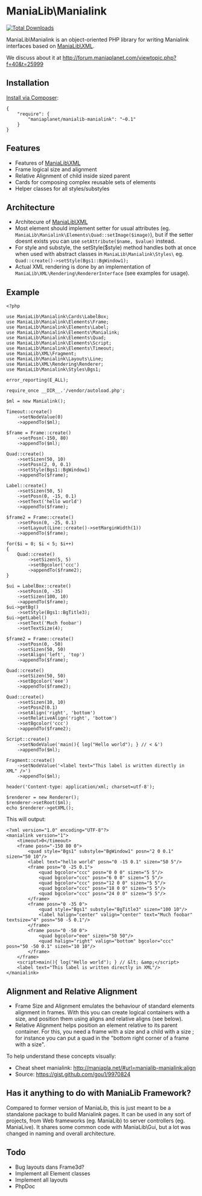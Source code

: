 ManiaLib\Manialink
===================================================

[![Total Downloads](https://poser.pugx.org/maniaplanet/manialib-manialink/downloads.png)](https://packagist.org/packages/maniaplanet/manialib-manialink)

ManiaLib\Manialink is an object-oriented PHP library for writing Manialink interfaces based on [ManiaLib\XML](https://github.com/maniaplanet/manialib-xml).

We discuss about it at http://forum.maniaplanet.com/viewtopic.php?f=40&t=25999

Installation
-----------------------------

[Install via Composer](https://getcomposer.org/):

```
{
	"require": {
        "maniaplanet/manialib-manialink": "~0.1"
    }
}
```

Features
-----------------------------
 * Features of [ManiaLib\XML](https://github.com/maniaplanet/manialib-xml#features)
 * Frame logical size and alignment
 * Relative Alignment of child inside sized parent
 * Cards for composing complex reusable sets of elements
 * Helper classes for all styles/substyles

Architecture
-----------------------------

 * Architecure of [ManiaLib\XML](https://github.com/maniaplanet/manialib-xml#architecture)
 * Most element should implement setter for usual attributes (eg. `ManiaLib\Manialink\Elements\Quad::setImage($image)`), 
but if the setter doesnt exists you can use `setAttribute($name, $value)` instead.
 * For style and substyle, the setStyle($style) method handles both at once when used with abstract classes 
in `ManiaLib\Manialink\Styles\` eg. `Quad::create()->setStyle(Bgs1::BgWindow1);`
 * Actual XML rendering is done by an implementation of `ManiaLib\XML\Rendering\RendererInterface` (see examples for usage).

Example
-----------------------------

```
<?php

use ManiaLib\Manialink\Cards\LabelBox;
use ManiaLib\Manialink\Elements\Frame;
use ManiaLib\Manialink\Elements\Label;
use ManiaLib\Manialink\Elements\Manialink;
use ManiaLib\Manialink\Elements\Quad;
use ManiaLib\Manialink\Elements\Script;
use ManiaLib\Manialink\Elements\Timeout;
use ManiaLib\XML\Fragment;
use ManiaLib\Manialink\Layouts\Line;
use ManiaLib\XML\Rendering\Renderer;
use ManiaLib\Manialink\Styles\Bgs1;

error_reporting(E_ALL);

require_once __DIR__.'/vendor/autoload.php';

$ml = new Manialink();

Timeout::create()
	->setNodeValue(0)
	->appendTo($ml);

$frame = Frame::create()
	->setPosn(-150, 80)
	->appendTo($ml);

Quad::create()
	->setSizen(50, 10)
	->setPosn(2, 0, 0.1)
	->setStyle(Bgs1::BgWindow1)
	->appendTo($frame);

Label::create()
	->setSizen(50, 5)
	->setPosn(0, -15, 0.1)
	->setText('hello world')
	->appendTo($frame);

$frame2 = Frame::create()
	->setPosn(0, -25, 0.1)
	->setLayout(Line::create()->setMarginWidth(1))
	->appendTo($frame);

for($i = 0; $i < 5; $i++)
{
	Quad::create()
		->setSizen(5, 5)
		->setBgcolor('ccc')
		->appendTo($frame2);
}

$ui = LabelBox::create()
	->setPosn(0, -35)
	->setSizen(100, 10)
	->appendTo($frame);
$ui->getBg()
	->setStyle(Bgs1::BgTitle3);
$ui->getLabel()
	->setText('Much foobar')
	->setTextSize(4);

$frame2 = Frame::create()
	->setPosn(0, -50)
	->setSizen(50, 50)
	->setAlign('left', 'top')
	->appendTo($frame);

Quad::create()
	->setSizen(50, 50)
	->setBgcolor('eee')
	->appendTo($frame2);

Quad::create()
	->setSizen(10, 10)
	->setPosnZ(0.1)
	->setAlign('right', 'bottom')
	->setRelativeAlign('right', 'bottom')
	->setBgcolor('ccc')
	->appendTo($frame2);

Script::create()
	->setNodeValue('main(){ log("Hello world"); } // < &')
	->appendTo($ml);

Fragment::create()
	->setNodeValue('<label text="This label is written directly in XML" />')
	->appendTo($ml);

header('Content-type: application/xml; charset=utf-8');

$renderer = new Renderer();
$renderer->setRoot($ml);
echo $renderer->getXML();

```

This will output:

```
<?xml version="1.0" encoding="UTF-8"?>
<manialink version="1">
	<timeout>0</timeout>
	<frame posn="-150 80 0">
		<quad style="Bgs1" substyle="BgWindow1" posn="2 0 0.1" sizen="50 10"/>
		<label text="hello world" posn="0 -15 0.1" sizen="50 5"/>
		<frame posn="0 -25 0.1">
			<quad bgcolor="ccc" posn="0 0 0" sizen="5 5"/>
			<quad bgcolor="ccc" posn="6 0 0" sizen="5 5"/>
			<quad bgcolor="ccc" posn="12 0 0" sizen="5 5"/>
			<quad bgcolor="ccc" posn="18 0 0" sizen="5 5"/>
			<quad bgcolor="ccc" posn="24 0 0" sizen="5 5"/>
		</frame>
		<frame posn="0 -35 0">
			<quad style="Bgs1" substyle="BgTitle3" sizen="100 10"/>
			<label halign="center" valign="center" text="Much foobar" textsize="4" posn="50 -5 0.1"/>
		</frame>
		<frame posn="0 -50 0">
			<quad bgcolor="eee" sizen="50 50"/>
			<quad halign="right" valign="bottom" bgcolor="ccc" posn="50 -50 0.1" sizen="10 10"/>
		</frame>
	</frame>
	<script>main(){ log("Hello world"); } // &lt; &amp;</script>
	<label text="This label is written directly in XML"/>
</manialink>

```

Alignment and Relative Alignment 
-----------------------------

 * Frame Size and Alignment emulates the behaviour of standard elements alignment in frames. With this you can create logical containers with a size, and position them using aligns and relative aligns (see below).
 * Relative Alignment helps position an element relative to its parent container. For this, you need a frame with a size and a child with a size ; for instance you can put a quad in the "bottom right corner of a frame with a size".

To help understand these concepts visually:
 * Cheat sheet manialink: http://maniapla.net/#url=manialib-manialink:align
 * Source: https://gist.github.com/gou1/9970824


Has it anything to do with ManiaLib Framework?
-----------------------------

Compared to former version of ManiaLib, this is just meant to be a standalone package to build Manialink pages.
It can be used in any sort of projects, from Web frameworks (eg. ManiaLib) to server controllers (eg. ManiaLive).
It shares some common code with ManiaLib\Gui, but a lot was changed in naming and overall architecture.

Todo
-----------------------------

 * Bug layouts dans Frame3d?
 * Implement all Element classes
 * Implement all layouts
 * PhpDoc
 
